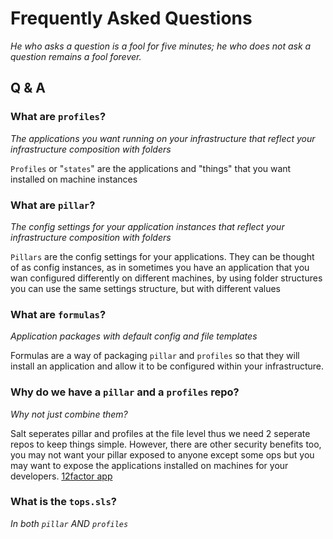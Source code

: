 # Frequently Asked Questions

*He who asks a question is a fool for five minutes; he who does not ask a question remains a fool forever.*

## Q & A

### What are `profiles`?
*The applications you want running on your infrastructure that reflect your infrastructure composition with folders*

`Profiles` or "`states`" are the applications and "things" that you want installed on machine instances


### What are `pillar`?
*The config settings for your application instances that reflect your infrastructure composition with folders*

`Pillars` are the config settings for your applications.
They can be thought of as config instances, as in sometimes you have an application that you wan configured differently on different machines, by using folder structures you can use the same settings structure, but with different values


### What are `formulas`?
*Application packages with default config and file templates*

Formulas are a way of packaging `pillar` and `profiles` so that they will install an application and allow it to be configured within your infrastructure.


### Why do we have a `pillar` and a `profiles` repo?
*Why not just combine them?*

Salt seperates pillar and profiles at the file level thus we need 2 seperate repos to keep things simple.
However, there are other security benefits too, you may not want your pillar exposed to anyone except some ops
but you may want to expose the applications installed on machines for your developers. [12factor app](https://12factor.net)

### What is the `tops.sls`?
*In both `pillar` AND `profiles`*

